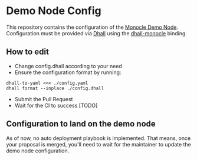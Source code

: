 # Demo Node Config

This repository contains the configuration of the [Monocle Demo Node][demo-node].
Configuration must be provided via [Dhall][dhall-lang] using the
[dhall-monocle][dhall-monocle] binding.

## How to edit

- Change config.dhall according to your need
- Ensure the configuration format by running:

```
dhall-to-yaml <<< ./config.yaml
dhall format --inplace ./config.dhall
```

- Submit the Pull Request
- Wait for the CI to success [TODO]

## Configuration to land on the demo node

As of now, no auto deployment playbook is implemented. That means, once your
proposal is merged, you'll need to wait for the maintainer to update the demo
node configuration.


[demo-node]: https://demo.changemetrics.io/
[dhall-lang]: https://dhall-lang.org
[dhall-monocle]: https://github.com/change-metrics/dhall-monocle
